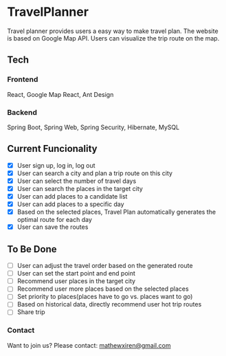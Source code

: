 # TravelPlanner
Travel planner provides users a easy way to make travel plan. The website is based on Google Map API. Users can visualize the trip route on the map.

## Tech
### Frontend
React, Google Map React, Ant Design

### Backend
Spring Boot, Spring Web, Spring Security, Hibernate, MySQL

## Current Funcionality
* [x] User sign up, log in, log out
* [x] User can search a city and plan a trip route on this city
* [x] User can select the number of travel days
* [x] User can search the places in the target city
* [x] User can add places to a candidate list 
* [x] User can add places to a specific day
* [x] Based on the selected places, Travel Plan automatically generates the optimal route for each day
* [x] User can save the routes

## To Be Done
* [ ] User can adjust the travel order based on the generated route
* [ ] User can set the start point and end point
* [ ] Recommend user places in the target city
* [ ] Recommend user more places based on the selected places
* [ ] Set priority to places(places have to go vs. places want to go)
* [ ] Based on historical data, directly recommend user hot trip routes
* [ ] Share trip

### Contact
Want to join us?
Please contact: mathewxiren@gmail.com
